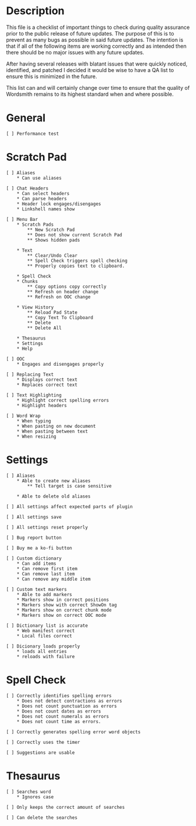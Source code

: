 # Description
This file is a checklist of important things to check during quality assurance prior to the public release of future updates. The purpose of this is to prevent as many bugs as possible in said future updates. The intention is that if all of the following items are working correctly and as intended then there should be no major issues with any future updates.

After having several releases with blatant issues that were quickly noticed, identified, and patched I decided it would be wise to have a QA list to ensure this is minimized in the future.

This list can and will certainly change over time to ensure that the quality of Wordsmith remains to its highest standard when and where possible.

# General
    [ ] Performance test

# Scratch Pad
    [ ] Aliases
        * Can use aliases

    [ ] Chat Headers
        * Can select headers
        * Can parse headers
        * Header lock engages/disengages
        * Linkshell names show

    [ ] Menu Bar
        * Scratch Pads
            ** New Scratch Pad
            ** Does not show current Scratch Pad
            ** Shows hidden pads

        * Text
            ** Clear/Undo Clear
            ** Spell Check triggers spell checking
            ** Properly copies text to clipboard.

        * Spell Check
        * Chunks
            ** Copy options copy correctly
            ** Refresh on header change
            ** Refresh on OOC change

        * View History
            ** Reload Pad State
            ** Copy Text To Clipboard
            ** Delete
            ** Delete All
            
        * Thesaurus
        * Settings
        * Help

    [ ] OOC
        * Engages and disengages properly

    [ ] Replacing Text
        * Displays correct text
        * Replaces correct text

    [ ] Text Highlighting
        * Highlight correct spelling errors
        * Highlight headers
    
    [ ] Word Wrap
        * When typing
        * When pasting on new document
        * When pasting between text
        * When resizing

# Settings
    [ ] Aliases
        * Able to create new aliases
            ** Tell target is case sensitive

        * Able to delete old aliases

    [ ] All settings affect expected parts of plugin

    [ ] All settings save

    [ ] All settings reset properly

    [ ] Bug report button

    [ ] Buy me a ko-fi button

    [ ] Custom dictionary
        * Can add items
        * Can remove first item
        * Can remove last item
        * Can remove any middle item

    [ ] Custom text markers
        * Able to add markers
        * Markers show in correct positions
        * Markers show with correct ShowOn tag
        * Markers show on correct chunk mode
        * Markers show on correct OOC mode

    [ ] Dictionary list is accurate
        * Web manifest correct
        * Local files correct

    [ ] Dicionary loads properly
        * loads all entries
        * reloads with failure

# Spell Check
    [ ] Correctly identifies spelling errors
        * Does not detect contractions as errors
        * Does not count punctuation as errors
        * Does not count dates as errors
        * Does not count numerals as errors
        * Does not count time as errors.

    [ ] Correctly generates spelling error word objects

    [ ] Correctly uses the timer

    [ ] Suggestions are usable

# Thesaurus
    [ ] Searches word
        * Ignores case
    
    [ ] Only keeps the correct amount of searches

    [ ] Can delete the searches